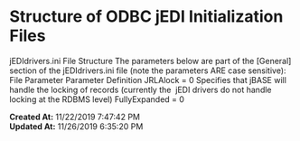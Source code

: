 # Structure of ODBC jEDI Initialization Files

jEDIdrivers.ini File Structure The parameters below are part of the [General] section of the jEDIdrivers.ini file (note the parameters ARE case sensitive):  File Parameter Parameter Definition JRLAlock = 0 Specifies that jBASE will handle the locking of records (currently the  jEDI drivers do not handle locking at the RDBMS level) FullyExpanded = 0   

**Created At:** 11/22/2019 7:47:42 PM  
**Updated At:** 11/26/2019 6:35:20 PM  

